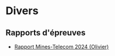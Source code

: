 # Divers

## Rapports d'épreuves 
* [Rapport Mines-Telecom 2024 (Olivier)](/misc/rapport_mines_tel.pdf)
